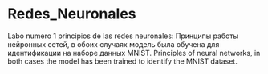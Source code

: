 # Redes_Neuronales
Labo numero 1 principios de  las redes neuronales:
Принципы работы нейронных сетей, в обоих случаях модель была обучена для идентификации на наборе данных MNIST.
Principles of neural networks, in both cases the model has been trained to identify the MNIST dataset.
